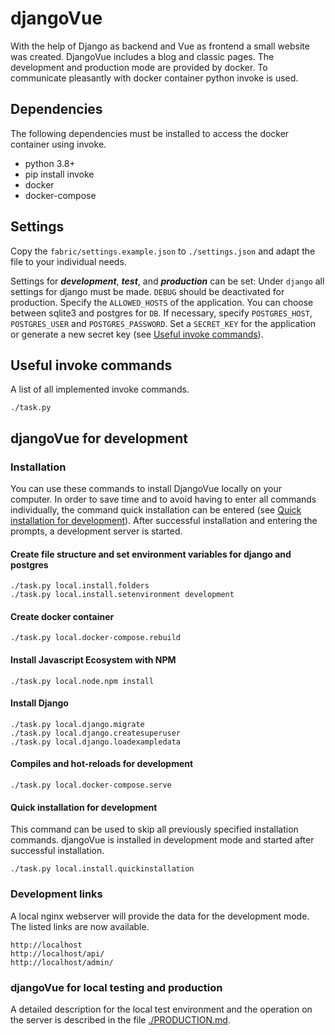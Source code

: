# djangoVue

With the help of Django as backend and Vue as frontend a small website was created. DjangoVue includes a blog and classic pages. 
The development and production mode are provided by docker. To communicate pleasantly with docker container python invoke is used. 



## Dependencies

The following dependencies must be installed to access the docker container using invoke.

* python 3.8+
* pip install invoke
* docker
* docker-compose

## Settings

Copy the `fabric/settings.example.json` to `./settings.json` and adapt the file to your individual needs.

Settings for ***development***, ***test***, and ***production*** can be set:
Under `django` all settings for django must be made. 
`DEBUG` should be deactivated for production. 
Specify the `ALLOWED_HOSTS` of the application.
You can choose between sqlite3 and postgres for `DB`.
If necessary, specify `POSTGRES_HOST`, `POSTGRES_USER` and `POSTGRES_PASSWORD`.
Set a `SECRET_KEY` for the application or generate a new secret key (see [Useful invoke commands](#Useful-invoke-commands)).

## Useful invoke commands
A list of all implemented invoke commands.

```
./task.py 
```

## djangoVue for development

### Installation

You can use these commands to install DjangoVue locally on your computer. In order to save time and to avoid having to enter all commands individually, the command quick installation can be entered (see [Quick installation for development](#Quick-installation-for-development)). After successful installation and entering the prompts, a development server is started.

#### Create file structure and set environment variables for django and postgres

```
./task.py local.install.folders
./task.py local.install.setenvironment development
```


#### Create docker container

```
./task.py local.docker-compose.rebuild
```


#### Install Javascript Ecosystem with NPM

```
./task.py local.node.npm install
```


#### Install Django

```
./task.py local.django.migrate
./task.py local.django.createsuperuser
./task.py local.django.loadexampledata
```


#### Compiles and hot-reloads for development

```
./task.py local.docker-compose.serve
```

#### Quick installation for development

This command can be used to skip all previously specified installation commands. djangoVue is installed in development mode and started after successful installation.

```
./task.py local.install.quickinstallation
```

### Development links

A local nginx webserver will provide the data for the development mode. The listed links are now available.
```
http://localhost
http://localhost/api/
http://localhost/admin/
```

### djangoVue for local testing and production

A detailed description for the local test environment and the operation on the server is described in the file [./PRODUCTION.md](PRODUCTION.md). 

